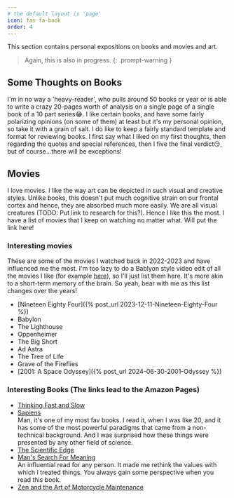 ```yaml
---
# the default layout is 'page'
icon: fas fa-book
order: 4
---
```

This section contains personal expositions on books and movies and art.

> Again, this is also in progress.
{: .prompt-warning }

## Some Thoughts on Books
I'm in no way a 'heavy-reader', who pulls around 50 books or year or is able to write a crazy 20-pages worth of analysis on a single page of a single book of a 10 part series😂. I like certain books, and have some fairly polarizing opinions (on some of them) at least but it's my personal opinion, so take it with a grain of salt.
I do like to keep a fairly standard template and format for reviewing books. I first say what I liked on my first thoughts, then regarding the quotes and special references, then I five the final verdict😏, but of course...there will be exceptions!

## Movies
I love movies. I like the way art can be depicted in such visual and creative styles. Unlike books, this doesn't put much cognitive strain on our frontal cortex and hence, they are absorbed much more easily. We are all visual creatures (TODO: Put link to research for this?). Hence I like this the most. I have a list of movies that I keep on watching no matter what. Will put the link here!

### Interesting movies
These are some of the movies I watched back in 2022-2023 and have influenced me the most. I'm too lazy to do a Bablyon style video edit of all the movies I like (for example [here](https://www.youtube.com/watch?v=MDvHeAZHfQc)), so I'll just list them here. It's more akin to a short-term memory of the brain. So yeah, bear with me as this list changes over the years!
* [Nineteen Eighty Four]({% post_url 2023-12-11-Nineteen-Eighty-Four %})
* Babylon
* The Lighthouse
* Oppenheimer
* The Big Short
* Ad Astra
* The Tree of Life
* Grave of the Fireflies
* [2001: A Space Odyssey]({% post_url 2024-06-30-2001-Odyssey %})

### Interesting Books (The links lead to the Amazon Pages)
* [Thinking Fast and Slow](https://www.amazon.com/Thinking-Fast-and-Slow-audiobook/dp/B005Z9GAJG/)
* [Sapiens](https://www.ynharari.com/book/sapiens-2/) <br>
    Man, it's one of my most fav books. I read it, when I was like 20, and it has some of the most powerful paradigms that came from a non-technical background. And I was surprised how these things were presented by any other field of science.
* [The Scientific Edge](https://www.amazon.com/Scientific-Edge-Indian-Scientist-Modern/dp/0143030280)
* [Man's Search For Meaning](https://www.amazon.com/Mans-Search-Meaning-Viktor-Frankl/dp/0807014273/) <br>
    An influential read for any person. It made me rethink the values with which I treated things. You always gain some perspective when you read this book.
* [Zen and the Art of Motorcycle Maintenance](https://www.amazon.com/Zen-Art-Motorcycle-Maintenance-Inquiry/dp/0060839872/)
